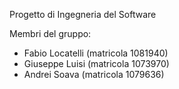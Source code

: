 Progetto di Ingegneria del Software

Membri del gruppo:
- Fabio Locatelli (matricola 1081940)
- Giuseppe Luisi (matricola 1073970)
- Andrei Soava (matricola 1079636)
